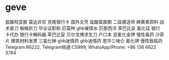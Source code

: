 # geve
盐酸羟亚胺 莫达非尼 克隆银行卡 国外文凭 盐酸氯胺酮 二级建造师 麻黄素原料 战术直刀 蜘蛛折刀 毕业证职称 匹莫林 ghb催情水 匹那西泮 苯巴比妥 氯化锰 银行卡代办 银行卡解码器 苯巴比妥 贝尔戈博求生刀 户口本 亚氰化金钾 慢性毒药 沙菲片 建筑材料发票 三氯化砷 ghb迷情药 ghb迷情药 恩华三唑仑 氰化钾 慢性致癌药 Telegram:R6222, Telegram频道:C5999, WhatsApp/Phone: +86 136 6622 3784
